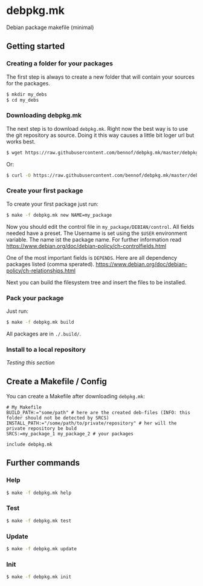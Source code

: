 # debpkg.mk
Debian package makefile (minimal)

## Getting started

### Creating a folder for your packages
The first step is always to create a new folder that will contain your sources for the packages.

```sh
$ mkdir my_debs
$ cd my_debs
```

### Downloading debpkg.mk
The next step is to download `debpkg.mk`. Right now the best way is to use the git repository as 
source. Doing it this way causes a little bit loger url but works best. 

```sh
$ wget https://raw.githubusercontent.com/bennof/debpkg.mk/master/debpkg.mk
```
Or:
```sh
$ curl -O https://raw.githubusercontent.com/bennof/debpkg.mk/master/debpkg.mk
```

### Create your first package
To create your first package just run:

```sh
$ make -f debpkg.mk new NAME=my_package
```

Now you should edit the control file in `my_package/DEBIAN/control`. All fields needed have a preset. The 
Username is set using the `$USER` environment variable. The name ist the package name. For further information 
read https://www.debian.org/doc/debian-policy/ch-controlfields.html

One of the most important fields is `DEPENDS`. Here are all dependency packages listed (comma sperated).
https://www.debian.org/doc/debian-policy/ch-relationships.html

Next you can build the filesystem tree and insert the files to be installed.

### Pack your package
Just run:

```sh
$ make -f debpkg.mk build
```

All packages are in `./.build/`.

### Install to a local repository
*Testing this section*

## Create a Makefile / Config

You can create a Makefile after downloading `debpkg.mk`:

```
# My Makefile
BUILD_PATH:="some/path" # here are the created deb-files (INFO: this folder should not be detected by SRCS)
INSTALL_PATH:="/some/path/to/private/repository" # her will the private repository be buld
SRCS:=my_package_1 my_package_2 # your packages 

include debpkg.mk
```

## Further commands

### Help
```sh
$ make -f debpkg.mk help
```

### Test
```sh
$ make -f debpkg.mk test
```

### Update
```sh
$ make -f debpkg.mk update
```
### Init
```sh
$ make -f debpkg.mk init
```
